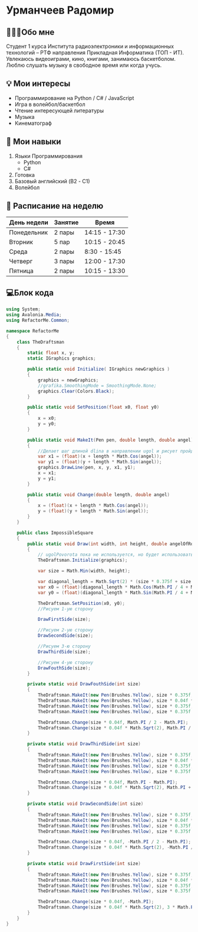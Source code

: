 #  Урманчеев Радомир
## 👨🏻‍💻Обо мне
Студент 1 курса Института радиоэлектроники и информационных технологий – РТФ направления Прикладная Информатика (ТОП - ИТ). Увлекаюсь видеоиграми, кино, книгами, занимаюсь баскетболом. Люблю слушать музыку в свободное время или когда учусь.
## 💡 Мои интересы
- Программирование на Python / С# / JavaScript
- Игра в волейбол/баскетбол
- Чтение интересующей литературы
- Музыка
- Кинематограф

## 📌 Мои навыки
1. Языки Программирования
   - Python
   - C#
2. Готовка
4. Базовый английский (B2 - С1)
5. Волейбол

## 📝 Расписание на неделю

| День недели | Занятие | Время |
|-----------------|------------------------|-----------|
| Понедельник | 2 пары | 14:15 - 17:30 |
| Вторник          | 5 пар | 10:15 - 20:45 |
| Среда             | 2 пары | 8:30 - 15:45|
| Четверг           | 3 пары | 12:00 - 17:30 |
| Пятница | 2 пары | 10:15 - 13:30 |
## 💻Блок кода
```c#
using System;
using Avalonia.Media;
using RefactorMe.Common;

namespace RefactorMe
{
    class TheDraftsman
    {
        static float x, y;
        static IGraphics graphics;

        public static void Initialize( IGraphics newGraphics )
        {
            graphics = newGraphics;
            //grafika.SmoothingMode = SmoothingMode.None;
            graphics.Clear(Colors.Black);
        }

        public static void SetPosition(float x0, float y0)
        {
            x = x0;
            y = y0;
        }

        public static void MakeIt(Pen pen, double length, double angel)
        {
            //Делает шаг длиной dlina в направлении ugol и рисует пройденную траекторию
            var x1 = (float)(x + length * Math.Cos(angel));
            var y1 = (float)(y + length * Math.Sin(angel));
            graphics.DrawLine(pen, x, y, x1, y1);
            x = x1;
            y = y1;
        }

        public static void Change(double length, double angel)
        {
            x = (float)(x + length * Math.Cos(angel)); 
            y = (float)(y + length * Math.Sin(angel));
        }      
    }

    public class ImpossibleSquare
    {
        public static void Draw(int width, int height, double angelOfRotation, IGraphics graphics)
        {
            // ugolPovorota пока не используется, но будет использоваться в будущем
            TheDraftsman.Initialize(graphics);

            var size = Math.Min(width, height);

            var diagonal_length = Math.Sqrt(2) * (size * 0.375f + size * 0.04f) / 2;
            var x0 = (float)(diagonal_length * Math.Cos(Math.PI / 4 + Math.PI)) + width / 2f;
            var y0 = (float)(diagonal_length * Math.Sin(Math.PI / 4 + Math.PI)) + height / 2f;

            TheDraftsman.SetPosition(x0, y0);
            //Рисуем 1-ую сторону

            DrawFirstSide(size);

            //Рисуем 2-ую сторону
            DrawSecondSide(size);

            //Рисуем 3-ю сторону
            DrawThirdSide(size);

            //Рисуем 4-ую сторону
            DrawFouthSide(size);
        }

        private static void DrawFouthSide(int size)
        {
            TheDraftsman.MakeIt(new Pen(Brushes.Yellow), size * 0.375f, Math.PI / 2);
            TheDraftsman.MakeIt(new Pen(Brushes.Yellow), size * 0.04f * Math.Sqrt(2), Math.PI / 2 + Math.PI / 4);
            TheDraftsman.MakeIt(new Pen(Brushes.Yellow), size * 0.375f, Math.PI / 2 + Math.PI);
            TheDraftsman.MakeIt(new Pen(Brushes.Yellow), size * 0.375f - size * 0.04f, Math.PI / 2 + Math.PI / 2);

            TheDraftsman.Change(size * 0.04f, Math.PI / 2 - Math.PI);
            TheDraftsman.Change(size * 0.04f * Math.Sqrt(2), Math.PI / 2 + 3 * Math.PI / 4);
        }

        private static void DrawThirdSide(int size)
        {
            TheDraftsman.MakeIt(new Pen(Brushes.Yellow), size * 0.375f, Math.PI);
            TheDraftsman.MakeIt(new Pen(Brushes.Yellow), size * 0.04f * Math.Sqrt(2), Math.PI + Math.PI / 4);
            TheDraftsman.MakeIt(new Pen(Brushes.Yellow), size * 0.375f, Math.PI + Math.PI);
            TheDraftsman.MakeIt(new Pen(Brushes.Yellow), size * 0.375f - size * 0.04f, Math.PI + Math.PI / 2);

            TheDraftsman.Change(size * 0.04f, Math.PI - Math.PI);
            TheDraftsman.Change(size * 0.04f * Math.Sqrt(2), Math.PI + 3 * Math.PI / 4);
        }

        private static void DrawSecondSide(int size)
        {
            TheDraftsman.MakeIt(new Pen(Brushes.Yellow), size * 0.375f, -Math.PI / 2);
            TheDraftsman.MakeIt(new Pen(Brushes.Yellow), size * 0.04f * Math.Sqrt(2), -Math.PI / 2 + Math.PI / 4);
            TheDraftsman.MakeIt(new Pen(Brushes.Yellow), size * 0.375f, -Math.PI / 2 + Math.PI);
            TheDraftsman.MakeIt(new Pen(Brushes.Yellow), size * 0.375f - size * 0.04f, -Math.PI / 2 + Math.PI / 2);

            TheDraftsman.Change(size * 0.04f, -Math.PI / 2 - Math.PI);
            TheDraftsman.Change(size * 0.04f * Math.Sqrt(2), -Math.PI / 2 + 3 * Math.PI / 4);
        }

        private static void DrawFirstSide(int size)
        {
            TheDraftsman.MakeIt(new Pen(Brushes.Yellow), size * 0.375f, 0);
            TheDraftsman.MakeIt(new Pen(Brushes.Yellow), size * 0.04f * Math.Sqrt(2), Math.PI / 4);
            TheDraftsman.MakeIt(new Pen(Brushes.Yellow), size * 0.375f, Math.PI);
            TheDraftsman.MakeIt(new Pen(Brushes.Yellow), size * 0.375f - size * 0.04f, Math.PI / 2);

            TheDraftsman.Change(size * 0.04f, -Math.PI);
            TheDraftsman.Change(size * 0.04f * Math.Sqrt(2), 3 * Math.PI / 4);
        }
    }
}
```
